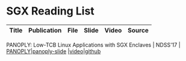# SGX Reading List
Title|Publication|File|Slide|Video|Source
--- | --- | --- |---|---|---

PANOPLY: Low-TCB Linux Applications with SGX Enclaves | NDSS'17 | [PANOPLY](./pdfs/panoply.pdf)|[panoply-slide](./slides/panoply_ndss17.pptx) |[video](https://www.youtube.com/watch?v=-81dMtdQZbY&list=PLfUWWM-POgQsZ9YCXLaCHIvn_H6-F4esJ&index=26)|[github](https://shwetasshinde24.github.io/Panoply/)


